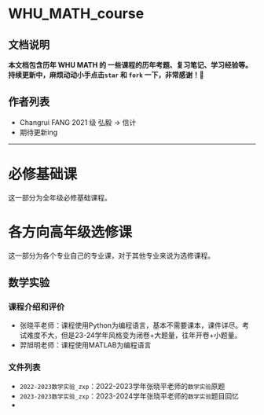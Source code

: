 # WHU_MATH_course

## 文档说明
**本文档包含历年 WHU MATH 的 一些课程的历年考题、复习笔记、学习经验等。持续更新中，麻烦动动小手点击`star` 和 `fork` 一下，非常感谢！🌸**

## 作者列表
- Changrui FANG 2021 级 弘毅 $\rightarrow$ 信计
- 期待更新ing
---

# 必修基础课
这一部分为全年级必修基础课程。

# 各方向高年级选修课
这一部分为各个专业自己的专业课，对于其他专业来说为选修课程。

## 数学实验
### 课程介绍和评价
- 张晓平老师：课程使用Python为编程语言，基本不需要课本，课件详尽。考试难度不大，但是23-24学年风格变为闭卷+大题量，往年开卷+小题量。
- 羿旭明老师：课程使用MATLAB为编程语言
### 文件列表
- `2022-2023数学实验_zxp`：2022-2023学年张晓平老师的`数学实验`原题
- `2023-2023数学实验_zxp`：2023-2024学年张晓平老师的`数学实验`题目回忆
- 
